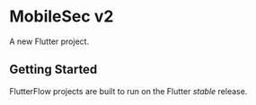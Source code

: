 # MobileSec v2

A new Flutter project.

## Getting Started

FlutterFlow projects are built to run on the Flutter _stable_ release.
